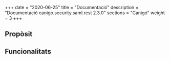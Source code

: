 +++
date        = "2020-06-25"
title       = "Documentació"
description = "Documentació canigo.security.saml.rest 2.3.0"
sections    = "Canigó"
weight      = 3
+++

## Propòsit



## Funcionalitats
